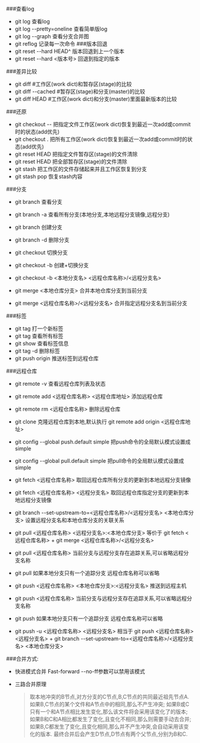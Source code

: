 ###查看log
- git log                   查看log
- git log --pretty=oneline  查看简单版log
- git log --graph           查看分支合并图
- git reflog                记录每一次命令
###版本回退
- git reset --hard HEAD^   版本回退到上一个版本
- git reset --hard <版本号>  回退到指定的版本

###差异比较
- git diff             #工作区(work dict)和暂存区(stage)的比较
- git diff --cached    #暂存区(stage)和分支(master)的比较
- git diff HEAD        #工作区(work dict)和分支(master)里面最新版本的比较

###还原
- git checkout -- <file>  把指定文件工作区(work dict)恢复到最近一次add或commit时的状态(add优先)
- git checkout .          把所有工作区(work dict)恢复到最近一次add或commit时的状态(add优先)
- git reset HEAD  <file>  把指定文件暂存区(stage)的文件清除
- git reset HEAD		  把全部暂存区(stage)的文件清除
- git stash               把工作区的文件存储起来并且工作区恢复到分支
- git stash pop           恢复stash内容

###分支
- git branch              查看分支
- git branch -a           查看所有分支(本地分支,本地远程分支镜像,远程分支)
- git branch <name>       创建分支
- git branch -d <name>    删除分支

- git checkout <name>     切换分支
- git checkout -b <name>  创建+切换分支
- git checkout -b <本地分支名> <远程仓库名称>/<远程分支名>

- git merge <本地仓库分支>     合并本地仓库分支到当前分支
- git merge <远程仓库名称>/<远程分支名>  合并指定远程分支名到当前分支

###标签
- git tag <name>             打一个新标签
- git tag                    查看所有标签
- git show <tagname>         查看标签信息
- git tag -d <tagname>       删除标签
- git push origin <tagname>  推送标签到远程仓库

###远程仓库
- git remote -v 查看远程仓库列表及状态
- git remote add <远程仓库名称> <远程仓库地址>  添加远程仓库
- git remote rm <远程仓库名称> 删除远程仓库
- git clone  克隆远程仓库到本地,默认执行 git remote add origin <远程仓库地址>


- git config --global push.default simple    把push命令的全局默认模式设置成simple
- git config --global pull.default simple    把pull命令的全局默认模式设置成simple

- git fetch <远程仓库名称>  取回远程仓库所有分支的更新到本地远程分支镜像
- git fetch <远程仓库名称> <远程分支名>  取回远程仓库指定分支的更新到本地远程分支镜像

- git branch --set-upstream-to=<远程仓库名称>/<远程分支名> <本地仓库分支> 设置远程分支名和本地仓库分支的关联关系

- git pull <远程仓库名称> <远程分支名>:<本地仓库分支> 等价于 git fetch <远程仓库名称> + git merge <远程仓库名称>/<远程分支名>
- git pull <远程仓库名称>  当前分支与远程分支存在追踪关系,可以省略远程分支名称
- git pull                 如果本地分支只有一个追踪分支  远程仓库名称可以省略

- git push <远程仓库名称> <本地仓库分支>:<远程分支名>  推送到远程主机
- git push <远程仓库名称>      当前分支与远程分支存在追踪关系,可以省略远程分支名称
- git push                     如果本地分支只有一个追踪分支  远程仓库名称可以省略
- git push -u <远程仓库名称> <远程分支名> 相当于 git push <远程仓库名称> <远程分支名> + git branch --set-upstream-to=<远程仓库名称>/<远程分支名> <本地仓库分支>

###合并方式:

- 快进模式合并  Fast-forward  --no-ff参数可以禁用该模式

- 三路合并原理
    >取本地冲突的B节点,对方分支的C节点,B,C节点的共同最近祖先节点A.
    如果B,C节点的某个文件和A节点中的相同,那么不产生冲突;
    如果B或C只有一个和A节点相比发生变化,那么该文件将会采用该变化了的版本;
    如果B和C和A相比都发生了变化,且变化不相同,那么则需要手动去合并;
    如果B,C都发生了变化,且变化相同,那么并不产生冲突,会自动采用该变化的版本.
    最终合并后会产生D节点,D节点有两个父节点,分别为B和C.

